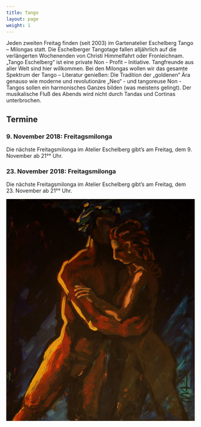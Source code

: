 ```yaml
---
title: Tango
layout: page
weight: 1
---
```


Jeden zweiten Freitag finden (seit 2003) im Gartenatelier Eschelberg Tango – Milongas statt. Die Eschelberger Tangotage fallen alljährlich auf die verlängerten Wochenenden von Christi Himmelfahrt oder Fronleichnam.  
„Tango Eschelberg“ ist eine private Non - Profit – Initiative. Tangfreunde aus aller Welt sind hier willkommen.
Bei den Milongas wollen wir das gesamte Spektrum der Tango – Literatur genießen: Die Tradition der „goldenen“ Ära genauso wie moderne und revolutionäre „Neo“ - und tangoreuse Non -Tangos sollen ein harmonisches Ganzes bilden (was meistens gelingt).
Der musikalische Fluß des Abends wird nicht durch Tandas und Cortinas unterbrochen.

## Termine

### 9. November 2018: Freitagsmilonga

Die nächste Freitagsmilonga im Atelier Eschelberg gibt’s am Freitag, dem 9. November ab 21°° Uhr.

### 23. November 2018: Freitagsmilonga

Die nächste Freitagsmilonga im Atelier Eschelberg gibt’s am Freitag, dem 23. November ab 21°° Uhr.


![Titel](/files/tango/TB12_248.jpg)
